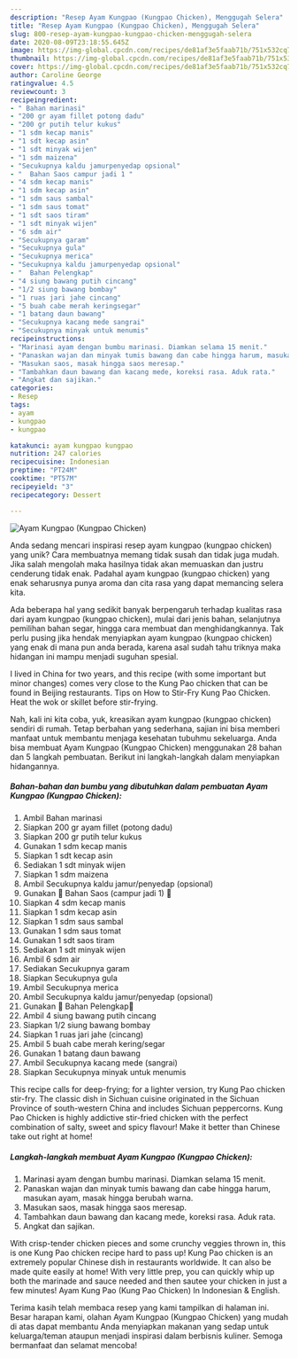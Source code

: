 ```yaml
---
description: "Resep Ayam Kungpao (Kungpao Chicken), Menggugah Selera"
title: "Resep Ayam Kungpao (Kungpao Chicken), Menggugah Selera"
slug: 800-resep-ayam-kungpao-kungpao-chicken-menggugah-selera
date: 2020-08-09T23:18:55.645Z
image: https://img-global.cpcdn.com/recipes/de81af3e5faab71b/751x532cq70/ayam-kungpao-kungpao-chicken-foto-resep-utama.jpg
thumbnail: https://img-global.cpcdn.com/recipes/de81af3e5faab71b/751x532cq70/ayam-kungpao-kungpao-chicken-foto-resep-utama.jpg
cover: https://img-global.cpcdn.com/recipes/de81af3e5faab71b/751x532cq70/ayam-kungpao-kungpao-chicken-foto-resep-utama.jpg
author: Caroline George
ratingvalue: 4.5
reviewcount: 3
recipeingredient:
- " Bahan marinasi"
- "200 gr ayam fillet potong dadu"
- "200 gr putih telur kukus"
- "1 sdm kecap manis"
- "1 sdt kecap asin"
- "1 sdt minyak wijen"
- "1 sdm maizena"
- "Secukupnya kaldu jamurpenyedap opsional"
- "  Bahan Saos campur jadi 1 "
- "4 sdm kecap manis"
- "1 sdm kecap asin"
- "1 sdm saus sambal"
- "1 sdm saus tomat"
- "1 sdt saos tiram"
- "1 sdt minyak wijen"
- "6 sdm air"
- "Secukupnya garam"
- "Secukupnya gula"
- "Secukupnya merica"
- "Secukupnya kaldu jamurpenyedap opsional"
- "  Bahan Pelengkap"
- "4 siung bawang putih cincang"
- "1/2 siung bawang bombay"
- "1 ruas jari jahe cincang"
- "5 buah cabe merah keringsegar"
- "1 batang daun bawang"
- "Secukupnya kacang mede sangrai"
- "Secukupnya minyak untuk menumis"
recipeinstructions:
- "Marinasi ayam dengan bumbu marinasi. Diamkan selama 15 menit."
- "Panaskan wajan dan minyak tumis bawang dan cabe hingga harum, masukan ayam, masak hingga berubah warna."
- "Masukan saos, masak hingga saos meresap."
- "Tambahkan daun bawang dan kacang mede, koreksi rasa. Aduk rata."
- "Angkat dan sajikan."
categories:
- Resep
tags:
- ayam
- kungpao
- kungpao

katakunci: ayam kungpao kungpao 
nutrition: 247 calories
recipecuisine: Indonesian
preptime: "PT24M"
cooktime: "PT57M"
recipeyield: "3"
recipecategory: Dessert

---
```



![Ayam Kungpao (Kungpao Chicken)](https://img-global.cpcdn.com/recipes/de81af3e5faab71b/751x532cq70/ayam-kungpao-kungpao-chicken-foto-resep-utama.jpg)

Anda sedang mencari inspirasi resep ayam kungpao (kungpao chicken) yang unik? Cara membuatnya memang tidak susah dan tidak juga mudah. Jika salah mengolah maka hasilnya tidak akan memuaskan dan justru cenderung tidak enak. Padahal ayam kungpao (kungpao chicken) yang enak seharusnya punya aroma dan cita rasa yang dapat memancing selera kita.

Ada beberapa hal yang sedikit banyak berpengaruh terhadap kualitas rasa dari ayam kungpao (kungpao chicken), mulai dari jenis bahan, selanjutnya pemilihan bahan segar, hingga cara membuat dan menghidangkannya. Tak perlu pusing jika hendak menyiapkan ayam kungpao (kungpao chicken) yang enak di mana pun anda berada, karena asal sudah tahu triknya maka hidangan ini mampu menjadi suguhan spesial.

I lived in China for two years, and this recipe (with some important but minor changes) comes very close to the Kung Pao chicken that can be found in Beijing restaurants. Tips on How to Stir-Fry Kung Pao Chicken. Heat the wok or skillet before stir-frying.


Nah, kali ini kita coba, yuk, kreasikan ayam kungpao (kungpao chicken) sendiri di rumah. Tetap berbahan yang sederhana, sajian ini bisa memberi manfaat untuk membantu menjaga kesehatan tubuhmu sekeluarga. Anda bisa membuat Ayam Kungpao (Kungpao Chicken) menggunakan 28 bahan dan 5 langkah pembuatan. Berikut ini langkah-langkah dalam menyiapkan hidangannya.

<!--inarticleads1-->

##### Bahan-bahan dan bumbu yang dibutuhkan dalam pembuatan Ayam Kungpao (Kungpao Chicken):

1. Ambil  Bahan marinasi
1. Siapkan 200 gr ayam fillet (potong dadu)
1. Siapkan 200 gr putih telur kukus
1. Gunakan 1 sdm kecap manis
1. Siapkan 1 sdt kecap asin
1. Sediakan 1 sdt minyak wijen
1. Siapkan 1 sdm maizena
1. Ambil Secukupnya kaldu jamur/penyedap (opsional)
1. Gunakan  📍 Bahan Saos (campur jadi 1) 📍
1. Siapkan 4 sdm kecap manis
1. Siapkan 1 sdm kecap asin
1. Siapkan 1 sdm saus sambal
1. Gunakan 1 sdm saus tomat
1. Gunakan 1 sdt saos tiram
1. Sediakan 1 sdt minyak wijen
1. Ambil 6 sdm air
1. Sediakan Secukupnya garam
1. Siapkan Secukupnya gula
1. Ambil Secukupnya merica
1. Ambil Secukupnya kaldu jamur/penyedap (opsional)
1. Gunakan  📍 Bahan Pelengkap📍
1. Ambil 4 siung bawang putih cincang
1. Siapkan 1/2 siung bawang bombay
1. Siapkan 1 ruas jari jahe (cincang)
1. Ambil 5 buah cabe merah kering/segar
1. Gunakan 1 batang daun bawang
1. Ambil Secukupnya kacang mede (sangrai)
1. Siapkan Secukupnya minyak untuk menumis


This recipe calls for deep-frying; for a lighter version, try Kung Pao chicken stir-fry. The classic dish in Sichuan cuisine originated in the Sichuan Province of south-western China and includes Sichuan peppercorns. Kung Pao Chicken is highly addictive stir-fried chicken with the perfect combination of salty, sweet and spicy flavour! Make it better than Chinese take out right at home! 

<!--inarticleads2-->

##### Langkah-langkah membuat Ayam Kungpao (Kungpao Chicken):

1. Marinasi ayam dengan bumbu marinasi. Diamkan selama 15 menit.
1. Panaskan wajan dan minyak tumis bawang dan cabe hingga harum, masukan ayam, masak hingga berubah warna.
1. Masukan saos, masak hingga saos meresap.
1. Tambahkan daun bawang dan kacang mede, koreksi rasa. Aduk rata.
1. Angkat dan sajikan.


With crisp-tender chicken pieces and some crunchy veggies thrown in, this is one Kung Pao chicken recipe hard to pass up! Kung Pao chicken is an extremely popular Chinese dish in restaurants worldwide. It can also be made quite easily at home! With very little prep, you can quickly whip up both the marinade and sauce needed and then sautee your chicken in just a few minutes! Ayam Kung Pao (Kung Pao Chicken) In Indonesian &amp; English. 

Terima kasih telah membaca resep yang kami tampilkan di halaman ini. Besar harapan kami, olahan Ayam Kungpao (Kungpao Chicken) yang mudah di atas dapat membantu Anda menyiapkan makanan yang sedap untuk keluarga/teman ataupun menjadi inspirasi dalam berbisnis kuliner. Semoga bermanfaat dan selamat mencoba!

